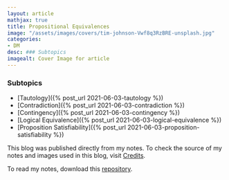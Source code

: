```yaml
---
layout: article
mathjax: true
title: Propositional Equivalences
image: "/assets/images/covers/tim-johnson-Vwf8q3RzBRE-unsplash.jpg"
categories:
- DM
desc: ### Subtopics 
imagealt: Cover Image for article
---
```


### Subtopics
- [Tautology]({% post_url 2021-06-03-tautology %})
- [Contradiction]({% post_url 2021-06-03-contradiction %})
- [Contingency]({% post_url 2021-06-03-contingency %})
- [Logical Equivalence]({% post_url 2021-06-03-logical-equivalence %})
- [Proposition Satisfiability]({% post_url 2021-06-03-proposition-satisfiability %})

This blog was published directly from my notes.
To check the source of my notes and images used in this blog, visit <a href="/credits.html" target="_blank">Credits</a>.

To read my notes, download this <a href="https://github.com/bovem/CS" target="blank">repository</a>.